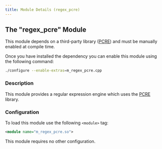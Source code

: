 ```yaml
---
title: Module Details (regex_pcre)
---
```


## The "regex_pcre" Module

<div class="alert alert-info" role="alert" markdown="1">

This module depends on a third-party library ([PCRE](https://www.pcre.org)) and must be manually enabled at compile time.

Once you have installed the dependency you can enable this module using the following command:

```sh
./configure --enable-extras=m_regex_pcre.cpp
```

</div>

### Description

This module provides a regular expression engine which uses the [PCRE](https://www.pcre.org) library.

### Configuration

To load this module use the following `<module>` tag:

```xml
<module name="m_regex_pcre.so">
```

This module requires no other configuration.
